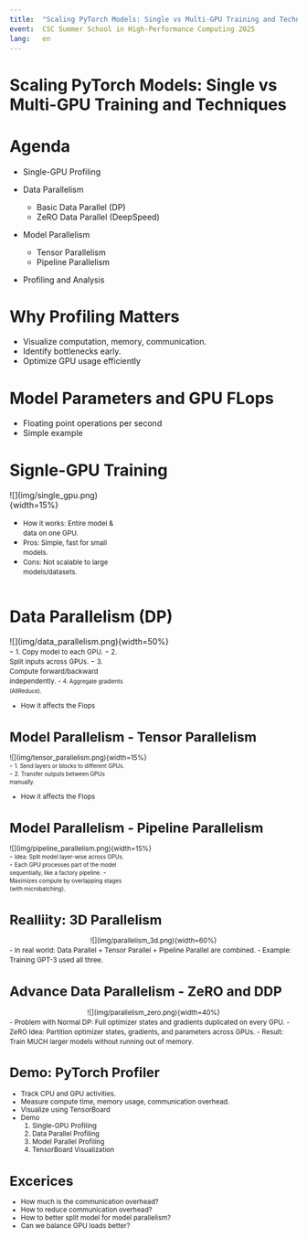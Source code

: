 ```yaml
---
title:  "Scaling PyTorch Models: Single vs Multi-GPU Training and Techniques"
event:  CSC Summer School in High-Performance Computing 2025
lang:   en
---
```


# Scaling PyTorch Models: Single vs Multi-GPU Training and Techniques


# Agenda
- Single-GPU Profiling
- Data Parallelism
    - Basic Data Parallel (DP)
    - ZeRO Data Parallel (DeepSpeed)

- Model Parallelism
    - Tensor Parallelism
    - Pipeline Parallelism


- Profiling and Analysis


# Why Profiling Matters
- Visualize computation, memory, communication.
- Identify bottlenecks early.
- Optimize GPU usage efficiently


# Model Parameters and GPU FLops
- Floating point operations per second
- Simple example


# Signle-GPU Training

<div class="column"  style="width:40%">
  ![](img/single_gpu.png){width=15%}
</div>
<div class="column"  style="width:40%">

  - <small>How it works: Entire model & data on one GPU.</small>
  - <small>Pros: Simple, fast for small models.</small>
  - <small>Cons: Not scalable to large models/datasets.</small>
  
</div>


# Data Parallelism (DP)
<div class="column"  style="width:58%">
  ![](img/data_parallelism.png){width=50%}
</div>
<div class="column"  style="width:40%">
  - <small>1. Copy model to each GPU.</small>
  - <small>2. Split inputs across GPUs.</small>
  - <small>3. Compute forward/backward independently.
  - <small>4. Aggregate gradients (AllReduce).</small>
</div>
    
- How it affects the Flops


# Model Parallelism - Tensor Parallelism
<div class="column"  style="width:58%">
  ![](img/tensor_parallelism.png){width=15%}
</div>
<div class="column"  style="width:40%">
  - <small>1. Send layers or blocks to different GPUs.</small>
  - <small>2. Transfer outputs between GPUs manually.</small>
</div>
    
- How it affects the Flops


# Model Parallelism - Pipeline Parallelism
<div class="column"  style="width:50%">
  ![](img/pipeline_parallelism.png){width=15%}
</div>
<div class="column"  style="width:40%">
  - <small>Idea: Split model layer-wise across GPUs.</small>
  - <small>Each GPU processes part of the model sequentially, like a factory pipeline.</small>
  - <small>Maximizes compute by overlapping stages (with microbatching).</small>
</div>


# Realliity: 3D Parallelism
<div class="column"  style="width:100%; text-align: center;">
  ![](img/parallelism_3d.png){width=60%}
</div>
- In real world: Data Parallel + Tensor Parallel + Pipeline Parallel are combined.
- Example: Training GPT-3 used all three.


# Advance Data Parallelism - ZeRO and DDP
<div class="column"  style="width:100%; text-align: center;">
  ![](img/parallelism_zero.png){width=40%}
</div>
- Problem with Normal DP: Full optimizer states and gradients duplicated on every GPU.
- ZeRO Idea: Partition optimizer states, gradients, and parameters across GPUs.
- Result: Train MUCH larger models without running out of memory.


# Demo: PyTorch Profiler
- Track CPU and GPU activities.
- Measure compute time, memory usage, communication overhead.
- Visualize using TensorBoard
- Demo
    1. Single-GPU Profiling
    2. Data Parallel Profiling
    3. Model Parallel Profiling
    4. TensorBoard Visualization


# Excerices
- How much is the communication overhead?
- How to reduce communication overhead?
- How to better split model for model parallelism?
- Can we balance GPU loads better?